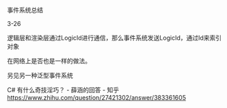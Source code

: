 ﻿事件系统总结

3-26

逻辑层和渲染层通过LogicId进行通信，那么事件系统发送LogicId，通过Id来索引对象

在网络上是否也是一样的做法。


另见另一种泛型事件系统

C# 有什么奇技淫巧？ - 薛涵的回答 - 知乎
https://www.zhihu.com/question/27421302/answer/383361605
